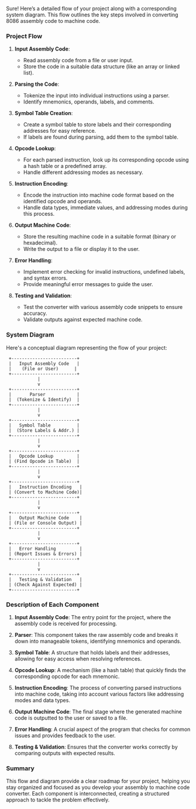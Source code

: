 Sure! Here’s a detailed flow of your project along with a corresponding system diagram. This flow outlines the key steps involved in converting 8086 assembly code to machine code.

### Project Flow

1. **Input Assembly Code**:
   - Read assembly code from a file or user input.
   - Store the code in a suitable data structure (like an array or linked list).

2. **Parsing the Code**:
   - Tokenize the input into individual instructions using a parser.
   - Identify mnemonics, operands, labels, and comments.

3. **Symbol Table Creation**:
   - Create a symbol table to store labels and their corresponding addresses for easy reference.
   - If labels are found during parsing, add them to the symbol table.

4. **Opcode Lookup**:
   - For each parsed instruction, look up its corresponding opcode using a hash table or a predefined array.
   - Handle different addressing modes as necessary.

5. **Instruction Encoding**:
   - Encode the instruction into machine code format based on the identified opcode and operands.
   - Handle data types, immediate values, and addressing modes during this process.

6. **Output Machine Code**:
   - Store the resulting machine code in a suitable format (binary or hexadecimal).
   - Write the output to a file or display it to the user.

7. **Error Handling**:
   - Implement error checking for invalid instructions, undefined labels, and syntax errors.
   - Provide meaningful error messages to guide the user.

8. **Testing and Validation**:
   - Test the converter with various assembly code snippets to ensure accuracy.
   - Validate outputs against expected machine code.

### System Diagram

Here's a conceptual diagram representing the flow of your project:

```
 +-------------------------+
 |   Input Assembly Code   |
 |    (File or User)      |
 +-------------------------+
            |
            v
 +-------------------------+
 |       Parser            |
 |  (Tokenize & Identify)  |
 +-------------------------+
            |
            v
 +-------------------------+
 |   Symbol Table          |
 |  (Store Labels & Addr.) |
 +-------------------------+
            |
            v
 +-------------------------+
 |   Opcode Lookup         |
 | (Find Opcode in Table)  |
 +-------------------------+
            |
            v
 +-------------------------+
 |   Instruction Encoding   |
 | (Convert to Machine Code)|
 +-------------------------+
            |
            v
 +-------------------------+
 |   Output Machine Code    |
 | (File or Console Output) |
 +-------------------------+
            |
            v
 +-------------------------+
 |   Error Handling         |
 | (Report Issues & Errors) |
 +-------------------------+
            |
            v
 +-------------------------+
 |   Testing & Validation   |
 | (Check Against Expected) |
 +-------------------------+
```

### Description of Each Component

1. **Input Assembly Code**: The entry point for the project, where the assembly code is received for processing.

2. **Parser**: This component takes the raw assembly code and breaks it down into manageable tokens, identifying mnemonics and operands.

3. **Symbol Table**: A structure that holds labels and their addresses, allowing for easy access when resolving references.

4. **Opcode Lookup**: A mechanism (like a hash table) that quickly finds the corresponding opcode for each mnemonic.

5. **Instruction Encoding**: The process of converting parsed instructions into machine code, taking into account various factors like addressing modes and data types.

6. **Output Machine Code**: The final stage where the generated machine code is outputted to the user or saved to a file.

7. **Error Handling**: A crucial aspect of the program that checks for common issues and provides feedback to the user.

8. **Testing & Validation**: Ensures that the converter works correctly by comparing outputs with expected results.

### Summary

This flow and diagram provide a clear roadmap for your project, helping you stay organized and focused as you develop your assembly to machine code converter. Each component is interconnected, creating a structured approach to tackle the problem effectively.